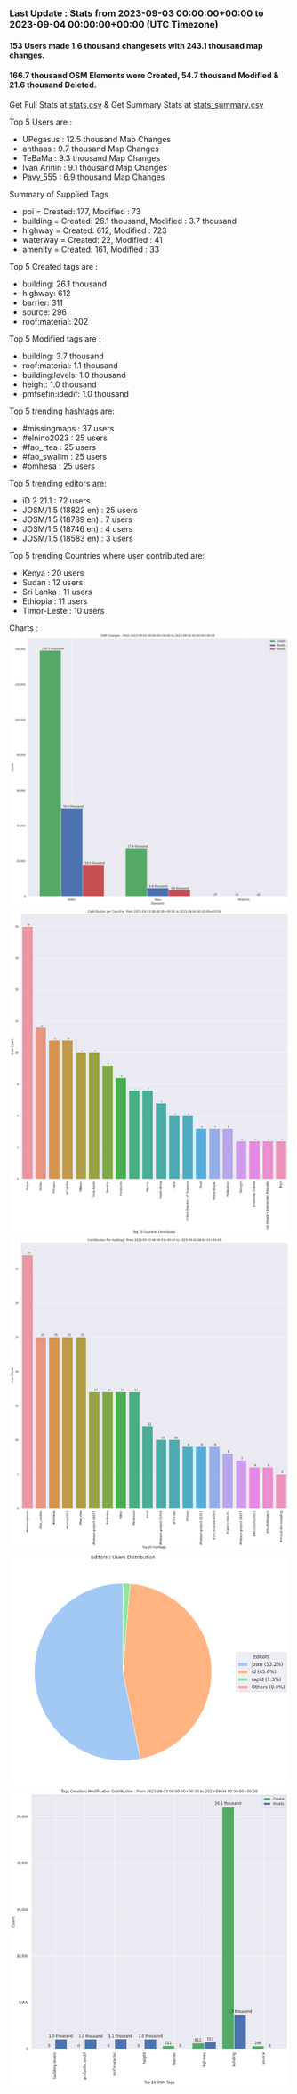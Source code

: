 ### Last Update : Stats from 2023-09-03 00:00:00+00:00 to 2023-09-04 00:00:00+00:00 (UTC Timezone)

#### 153 Users made 1.6 thousand changesets with 243.1 thousand map changes.
#### 166.7 thousand OSM Elements were Created, 54.7 thousand Modified & 21.6 thousand Deleted.
Get Full Stats at [stats.csv](/stats/hotosm/Daily/stats.csv)
 & Get Summary Stats at [stats_summary.csv](/stats/hotosm/Daily/stats_summary.csv)

Top 5 Users are : 
- UPegasus : 12.5 thousand Map Changes
- anthaas : 9.7 thousand Map Changes
- TeBaMa : 9.3 thousand Map Changes
- Ivan Arinin : 9.1 thousand Map Changes
- Pavy_555 : 6.9 thousand Map Changes

Summary of Supplied Tags
- poi = Created: 177, Modified : 73
- building = Created: 26.1 thousand, Modified : 3.7 thousand
- highway = Created: 612, Modified : 723
- waterway = Created: 22, Modified : 41
- amenity = Created: 161, Modified : 33


Top 5 Created tags are :
- building: 26.1 thousand
- highway: 612
- barrier: 311
- source: 296
- roof:material: 202


Top 5 Modified tags are :
- building: 3.7 thousand
- roof:material: 1.1 thousand
- building:levels: 1.0 thousand
- height: 1.0 thousand
- pmfsefin:idedif: 1.0 thousand


Top 5 trending hashtags are:
- #missingmaps : 37 users
- #elnino2023 : 25 users
- #fao_rtea : 25 users
- #fao_swalim : 25 users
- #omhesa : 25 users


Top 5 trending editors are:
- iD 2.21.1 : 72 users
- JOSM/1.5 (18822 en) : 25 users
- JOSM/1.5 (18789 en) : 7 users
- JOSM/1.5 (18746 en) : 4 users
- JOSM/1.5 (18583 en) : 3 users


Top 5 trending Countries where user contributed are:
- Kenya : 20 users
- Sudan : 12 users
- Sri Lanka : 11 users
- Ethiopia : 11 users
- Timor-Leste : 10 users


 Charts : 
![Alt text](./stats_osm_changes.png) 
![Alt text](./stats_users_per_country.png) 
![Alt text](./stats_users_per_hashtag.png) 
![Alt text](./stats_editors_pie_chart.png) 
![Alt text](./stats_tags.png) 
